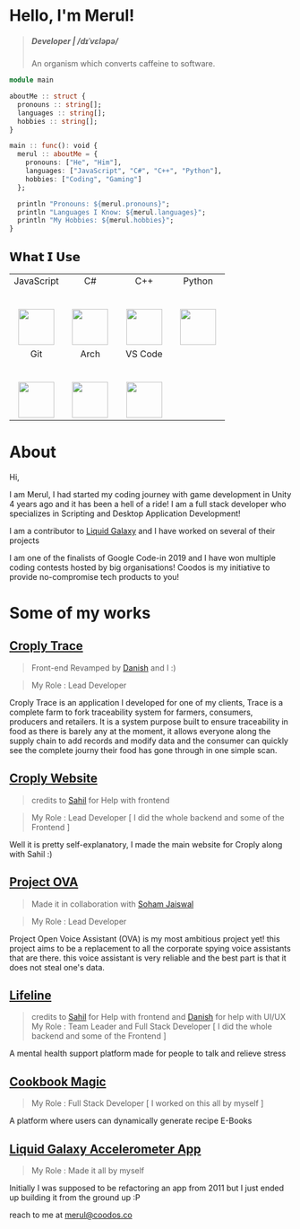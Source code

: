 # Hello, I'm Merul!

> ##### Developer | /dɪˈvɛləpə/
> An organism which converts caffeine to software.

```julia
module main

aboutMe :: struct {
  pronouns :: string[];
  languages :: string[];
  hobbies :: string[];
}

main :: func(): void {
  merul :: aboutMe = {
    pronouns: ["He", "Him"],
    languages: ["JavaScript", "C#", "C++", "Python"],
    hobbies: ["Coding", "Gaming"]
  };

  println "Pronouns: ${merul.pronouns}";
  println "Languages I Know: ${merul.languages}";
  println "My Hobbies: ${merul.hobbies}";
}
```

## 𝗪𝗵𝗮𝘁 𝗜 𝗨𝘀𝗲

<table>
  <tbody>
    <tr valign="top">
      <td width="25%" align="center">
        <span>JavaScript</span><br><br><br>
        <img height="64px" src="https://upload.wikimedia.org/wikipedia/commons/6/6a/JavaScript-logo.png">
      </td>
      <td width="25%" align="center">
        <span>C#</span><br><br><br>
        <img height="64px" src="https://cdn.svgporn.com/logos/c-sharp.svg">
      </td>
      <td width="25%" align="center">
        <span>C++</span><br><br><br>
        <img height="64px" src="https://upload.wikimedia.org/wikipedia/commons/thumb/1/18/ISO_C%2B%2B_Logo.svg/306px-ISO_C%2B%2B_Logo.svg.png">
      </td>
      <td width="25%" align="center">
        <span>Python</span><br><br><br>
        <img height="64px" src="https://cdn.svgporn.com/logos/python.svg">
      </td>
    </tr>
    <tr valign="top">
      <td width="25%" align="center">
        <span>Git</span><br><br><br>
        <img height="64px" src="https://cdn.svgporn.com/logos/git-icon.svg">
      </td>
      <td width="25%" align="center">
        <span>Arch</span><br><br><br>
        <img height="64px" src="https://cdn0.iconfinder.com/data/icons/flat-round-system/512/archlinux-512.png">
      </td>
      <td width="25%" align="center">
        <span>VS Code</span><br><br><br>
        <img height="64px" src="https://cdn.svgporn.com/logos/visual-studio-code.svg">
      </td>
    </tr>
  </tbody>
</table>

# About 
Hi,

I am Merul, I had started my coding journey with game development in Unity 4 years ago and it has been a hell of a ride! I am a full stack developer who specializes in Scripting and Desktop Application Development! 

I am a contributor to [Liquid Galaxy](https://www.liquidgalaxy.eu) and I have worked on several of their projects

I am one of the finalists of Google Code-in 2019 and I have won multiple coding contests hosted by big organisations! Coodos is my initiative to provide no-compromise tech products to you!

# Some of my works

## [Croply Trace](https://trace.croply.org)
> Front-end Revamped by [Danish](https://github.com/danishsinghsethi/) and I :)

> My Role : Lead Developer 

Croply Trace is an application I developed for one of my clients, Trace is a complete farm to fork traceability system for farmers, consumers, producers and retailers. It is a system purpose built to ensure traceability in food as there is barely any at the moment, it allows everyone along the supply chain to add records and modify data and the consumer can quickly see the complete journy their food has gone through in one simple scan.

## [Croply Website](https://croply.org)
> credits to [Sahil](https://github.com/sahil2004/) for Help with frontend

> My Role : Lead Developer [ I did the whole backend and some of the Frontend ]

Well it is pretty self-explanatory, I made the main website for Croply along with Sahil :) 

## [Project OVA](https://github.com/coodos/openVoiceAssistant)
> Made it in collaboration with [Soham Jaiswal](https://github.com/sohamjaiswal10) 

> My Role : Lead Developer

Project Open Voice Assistant (OVA) is my most ambitious project yet! this project aims to be a replacement to all the corporate spying voice assistants that are there. this voice assistant is very reliable and the best part is that it does not steal one's data.

## [Lifeline](https://lifeline-codehack.herokuapp.com/)
> credits to [Sahil](https://github.com/sahil2004/) for Help with frontend and [Danish](https://github.com/danishsinghsethi/) for help with UI/UX <br>
> My Role : Team Leader and Full Stack Developer [ I did the whole backend and some of the Frontend ]

A mental health support platform made for people to talk and relieve stress

## [Cookbook Magic](https://cookbookmagic.herokuapp.com/)
> My Role : Full Stack Developer [ I worked on this all by myself ]

A platform where users can dynamically generate recipe E-Books

## [Liquid Galaxy Accelerometer App](https://github.com/coodos/liquidGalaxyAccelerometerCapture)
> My Role : Made it all by myself

Initially I was supposed to be refactoring an app from 2011 but I just ended up building it from the ground up :P


reach to me at merul@coodos.co
